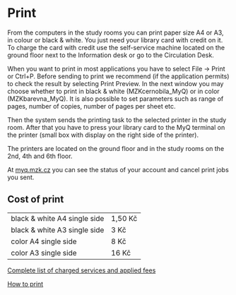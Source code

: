 # Print

From the computers in the study rooms you can print paper size A4 or A3, in colour or black & white. You just need your library card with credit on it. To charge the card with credit use the self-service machine located on the ground floor next to the Information desk or go to the Circulation Desk.

<!--![](/images/help/tisk/automat.jpg)-->

When you want to print in most applications you have to select File -> Print or Ctrl+P. Before sending to print we recommend (if the application permits) to check the result by selecting Print Preview. In the next window you may choose whether to print in black & white (MZKcernobila_MyQ) or in color (MZKbarevna_MyQ). It is also possible to set parameters such as range of pages, number of copies, number of pages per sheet etc.

Then the system sends the printing task to the selected printer in the study room. After that you have to press your library card to the MyQ terminal on the printer (small box with display on the right side of the printer). 

The printers are located on the ground floor and in the study rooms on the 2nd, 4th and 6th floor.

At <a class="external" href="http://myq.mzk.cz" target="_blank">myq.mzk.cz</a> you can see the status of your account and cancel print jobs you sent.

## Cost of print

<div class="row">
    <div class="col-sm-6">
        <table class="table">
            <tr>
                <td>black & white A4 single side</td>
                <td>1,50 Kč</td>
            </tr>
            <tr>
                <td>black & white A3 single side</td>
                <td>3 Kč</td>
            </tr>
            <tr>
                <td>color A4 single side</td>
                <td>8 Kč</td>
            </tr>
            <tr>
                <td>color A3 single side</td>
                <td>16 Kč</td>
            </tr> 
        </table>
    </div>
</div>

<a class="external" href="http://www.mzk.cz/en/services/fees-and-fines" target="_blank">Complete list of charged services and applied fees</a>
 
[How to print](/en/jak-tisknout)
